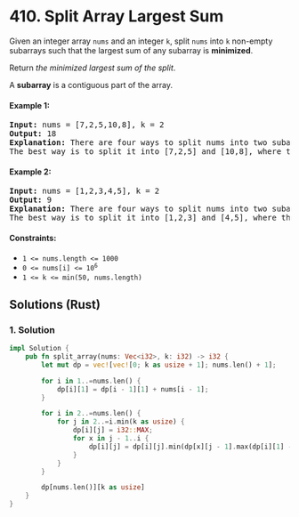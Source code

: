 # 410. Split Array Largest Sum
Given an integer array `nums` and an integer `k`, split `nums` into `k` non-empty subarrays such that the largest sum of any subarray is **minimized**.

Return *the minimized largest sum of the split*.

A **subarray** is a contiguous part of the array.

#### Example 1:
<pre>
<strong>Input:</strong> nums = [7,2,5,10,8], k = 2
<strong>Output:</strong> 18
<strong>Explanation:</strong> There are four ways to split nums into two subarrays.
The best way is to split it into [7,2,5] and [10,8], where the largest sum among the two subarrays is only 18.
</pre>

#### Example 2:
<pre>
<strong>Input:</strong> nums = [1,2,3,4,5], k = 2
<strong>Output:</strong> 9
<strong>Explanation:</strong> There are four ways to split nums into two subarrays.
The best way is to split it into [1,2,3] and [4,5], where the largest sum among the two subarrays is only 9.
</pre>

#### Constraints:
* `1 <= nums.length <= 1000`
* <code>0 <= nums[i] <= 10<sup>6</sup></code>
* `1 <= k <= min(50, nums.length)`

## Solutions (Rust)

### 1. Solution
```Rust
impl Solution {
    pub fn split_array(nums: Vec<i32>, k: i32) -> i32 {
        let mut dp = vec![vec![0; k as usize + 1]; nums.len() + 1];

        for i in 1..=nums.len() {
            dp[i][1] = dp[i - 1][1] + nums[i - 1];
        }

        for i in 2..=nums.len() {
            for j in 2..=i.min(k as usize) {
                dp[i][j] = i32::MAX;
                for x in j - 1..i {
                    dp[i][j] = dp[i][j].min(dp[x][j - 1].max(dp[i][1] - dp[x][1]));
                }
            }
        }

        dp[nums.len()][k as usize]
    }
}
```
